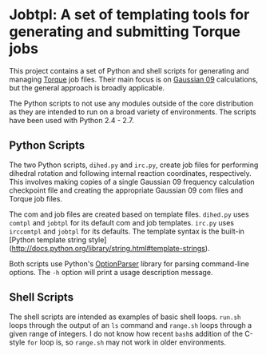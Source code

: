 # Jobtpl: A set of templating tools for generating and submitting Torque jobs

This project contains a set of Python and shell scripts for generating and managing
[Torque](http://en.wikipedia.org/wiki/TORQUE_Resource_Manager) job files.  Their
main focus is on [Gaussian 09](http://www.gaussian.com/) calculations, but the 
general approach is broadly applicable. 

The Python scripts to not use any modules outside of the core distribution as they
are intended to run on a broad variety of environments.  The scripts have been
used with Python 2.4 - 2.7.

## Python Scripts

The two Python scripts, `dihed.py` and `irc.py`, create job files for performing dihedral
rotation and following internal reaction coordinates, respectively.  This involves making
copies of a single Gaussian 09 frequency calculation checkpoint  file and creating the 
appropriate Gaussian 09 com files and Torque job files.

The com and job files are created based on template files.  `dihed.py` uses `comtpl` and 
`jobtpl` for its default com and job templates.  `irc.py` uses `irccomtpl` and `jobtpl` for
its defaults.  The template syntax is the built-in [Python template string style]
(http://docs.python.org/library/string.html#template-strings).

Both scripts use Python's [OptionParser](http://docs.python.org/library/optparse.html) 
library for parsing command-line options.  The `-h` option will print a usage
description message. 

## Shell Scripts

The shell scripts are intended as examples of basic shell loops.  `run.sh` loops through
the output of an `ls` command and `range.sh` loops through a given range of
integers.  I do not know how recent `bash`s addition of the C-style `for` loop is, so
`range.sh` may not work in older environments.
